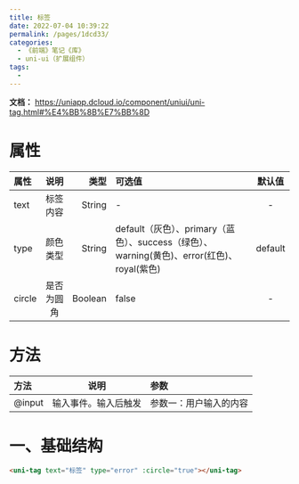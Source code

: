 ```yaml
---
title: 标签
date: 2022-07-04 10:39:22
permalink: /pages/1dcd33/
categories:
  - 《前端》笔记《库》
  - uni-ui（扩展组件）
tags:
  - 
---
```

**文档：** https://uniapp.dcloud.io/component/uniui/uni-tag.html#%E4%BB%8B%E7%BB%8D

# 属性
  | 属性   |    说明    |    类型 | 可选值                                                                                     | 默认值  |
  | :----- | :--------: | ------: | :----------------------------------------------------------------------------------------- | :-----: |
  | text   |  标签内容  |  String | -                                                                                          |    -    |
  | type   |  颜色类型  |  String | default（灰色）、primary（蓝色）、success（绿色）、warning(黄色)、error(红色)、royal(紫色) | default |
  | circle | 是否为圆角 | Boolean | false                                                                                      |    -    |

# 方法 
  | 方法   |         说明         | 参数                   |
  | :----- | :------------------: | :--------------------- |
  | @input | 输入事件。输入后触发 | 参数一：用户输入的内容 |

# 一、基础结构
  ```html
  <uni-tag text="标签" type="error" :circle="true"></uni-tag>
  ```